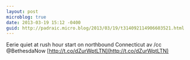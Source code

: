 ```yaml
---
layout: post
microblog: true
date: 2013-03-19 15:12 -0400
guid: http://padraic.micro.blog/2013/03/19/t314092114906603521.html
---
```

Eerie quiet at rush hour start on northbound Connecticut av /cc @BethesdaNow [http://t.co/dZurWptLTN](http://t.co/dZurWptLTN)
